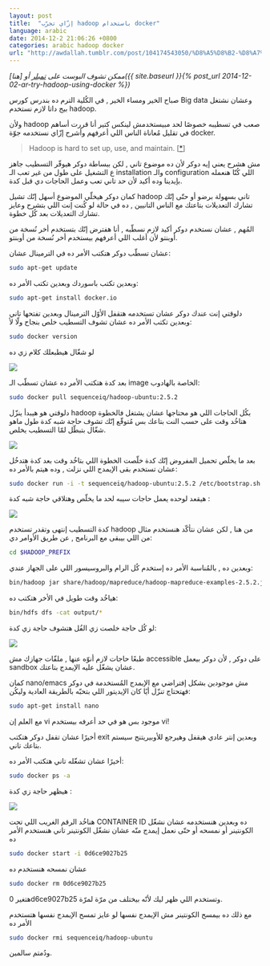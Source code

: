 ```yaml
---
layout: post
title:  "إزّاي تجرّب hadoop باستخدام docker"
language: arabic
date: 2014-12-2 21:06:26 +0800
categories: arabic hadoop docker
url: "http://awdallah.tumblr.com/post/104174543050/%D8%A5%D8%B2-%D8%A7%D9%8A-%D8%AA%D8%AC%D8%B1-%D8%A8-hadoop-%D8%A8%D8%A7%D8%B3%D8%AA%D8%AE%D8%AF%D8%A7%D9%85-docker"
---
```


*ممكن تشوف البوست على [تمبلر](http://awdallah.tumblr.com/post/104174543050/%D8%A5%D8%B2-%D8%A7%D9%8A-%D8%AA%D8%AC%D8%B1-%D8%A8-hadoop-%D8%A8%D8%A7%D8%B3%D8%AA%D8%AE%D8%AF%D8%A7%D9%85-docker) أو [هنا]({{ site.baseurl }}{% post_url 2014-12-02-ar-try-hadoop-using-docker %})*

صباح الخير ومساء الخير , في الكُلية الترم ده بندرس كورس Big data وعشان نشتغل بيج داتا لازم نستخدم hadoop.

وﻷن hadoop صعب في تسطيبه خصوصًا لحد مبيستخدمش لينكس كتير أنا قررت أساهم في تقليل مُعاناة الناس اللي أعرفهم وأشرح إزّاي نستخدمه جوّة docker.

<blockquote class="ltr">
Hadoop is hard to set up, use, and maintain. [<a href="https://www.forbes.com/sites/danwoods/2012/07/27/how-to-avoid-a-hadoop-hangover/">*</a>]
</blockquote>

مش هشرح يعني إيه دوكر ﻷن ده موضوع تاني , لكن ببساطة دوكر هيوفّر التسطيب جاهز ع التشغيل على طول من غير تعب الـ installation والـ configuration اللي كُنّا هنعمله بإيدينا وده أكيد ﻷن حد تاني تعب وعمل الحاجات دي قبل كدة.
<!--description-->
كمان دوكر هيخلّي الموضوع أسهل إنّك تشيل hadoop تاني بسهولة برضو أو حتّى إنّك تشارك التعديلات بتاعتك مع الناس التانيين , ده في حالة لو كُنت إنت اللي بتشرح وعايز تشارك التعديلات بعد كُل خطوة.

المُهم , عشان نستخدم دوكر أكيد لازم نسطّبه , أنا هفترض إنّك بتستخدم أخر نُسخة من أوبنتو ﻷن أغلب اللي أعرفهم بيستخدم أخر نُسخة من أوبنتو.

عشان تسطّب دوكر هتكتب الأمر ده في الترمينال عشان:

```bash
sudo apt-get update
```
وبعدين تكتب باسوردك وبعدين تكتب الأمر ده:

```bash
sudo apt-get install docker.io
```

دلوقتي إنت عندك دوكر عشان تستخدمه هتقفل الأوّل الترمينال وبعدين تفتحها تاني وبعدين تكتب الأمر ده عشان تشوف التسطيب خلص بنجاح ولّا ﻷ:

```bash
sudo docker version
```
لو شغّال هيطبعلك كلام زي ده

![]({{site.baseurl}}/assets/img/posts/haddoc1/1.png)

بعد كدة هتكتب الأمر ده عشان تسطّب الـ image الخاصة بالهادوب:

```bash
sudo docker pull sequenceiq/hadoop-ubuntu:2.5.2
```

دلوقتي هو هيبدأ ينزّل hadoop بكُل الحاجات اللي هو محتاجها عشان يشتغل فالخطوة هتاخُد وقت على حسب النت بتاعك بس مُتوقّع إنّك تشوف حاجة شبه كدة طول ماهو شغّال بتبطّل لمّا التسطيب يخلص.

![]({{site.baseurl}}/assets/img/posts/haddoc1/2.png)

بعد ما يخلّص تحميل المفروض إنّك كدة خلّصت الخطوة اللي بتاخُد وقت بعد كدة هتدخُل عشان تستخدم بقى الإيمدج اللي نزلت , وده هيتم بالأمر ده:

```bash
sudo docker run -i -t sequenceiq/hadoop-ubuntu:2.5.2 /etc/bootstrap.sh -bash
```

هيقعد لوحده يعمل حاجات سيبه لحد ما يخلّص وهتلاقي حاجة شبه كدة :

![]({{site.baseurl}}/assets/img/posts/haddoc1/3.png)

كدة التسطيب إنتهى وتقدر تستخدم hadoop من هنا , لكن عشان نتأكّد هنستخدم مثال من اللي بيبقى مع البرنامج , عن طريق الأوامر دي:

```bash
cd $HADOOP_PREFIX
```

وبعدين ده , بالمُناسبة الأمر ده إستخدم كُل الرام والبروسيسور اللي على الجهاز عندي:

```bash
bin/hadoop jar share/hadoop/mapreduce/hadoop-mapreduce-examples-2.5.2.jar grep input output ‘dfs[a-z.]+’
```

هياخُد وقت طويل في الأخر هتكتب ده:

```bash
bin/hdfs dfs -cat output/*
```

لو كُل حاجة خلصت زي الفُل هتشوف حاجة زي كدة:

![]({{site.baseurl}}/assets/img/posts/haddoc1/4.png)

طبعًا حاجات لازم أنوّه عنها , ملفّات جهازك مش accessible على دوكر , ﻷن دوكر بيعمل sandbox عشان يشغّل عليه الإيمدج بتاعتك.

كمان nano/emacs مش موجودين بشكل إفتراضي مع الإيمدج المُستخدمة في دوكر فهتحتاج تنزّل أيًا كان الإيديتور اللي بتحبّه بالطريقة العادية وليكُن:

```bash
sudo apt-get install nano
```

مع العلم إن vi موجود بس هو في حد أعرفه بيستخدم vi!

أخيرًا عشان تقفل دوكر هتكتب exit وبعدين إنتر عادي هيقفل وهيرجع للأوبيريتنج سيستم بتاعك تاني.

أخيرًا عشان تشغّله تاني هتكتب الأمر ده:

```bash
sudo docker ps -a
```

هيظهر حاجة زي كدة :

![]({{site.baseurl}}/assets/img/posts/haddoc1/5.png)

هناخُد الرقم الغريب اللي تحت CONTAINER ID ده وبعدين هنستخدمه عشان نشغّل الكونتينر أو نمسحه أو حتّى نعمل إيمدج منّه عشان نشغّل الكونتينر تاني هنستخدم الأمر ده

```bash
sudo docker start -i 0d6ce9027b25
```

عشان نمسحه هنستخدم ده

```bash
sudo docker rm 0d6ce9027b25
```

هتغير 0d6ce9027b25 وتستخدم اللي ظهر ليك ﻷنّه بيختلف من مرّة لمرّة.

مع ذلك ده بيمسح الكونتينر مش الإيمدج نفسها لو عايز تمسح الإيمدج نفسها هتستخدم الأمر ده

```bash
sudo docker rmi sequenceiq/hadoop-ubuntu
```

ودُمتم سالمين.

